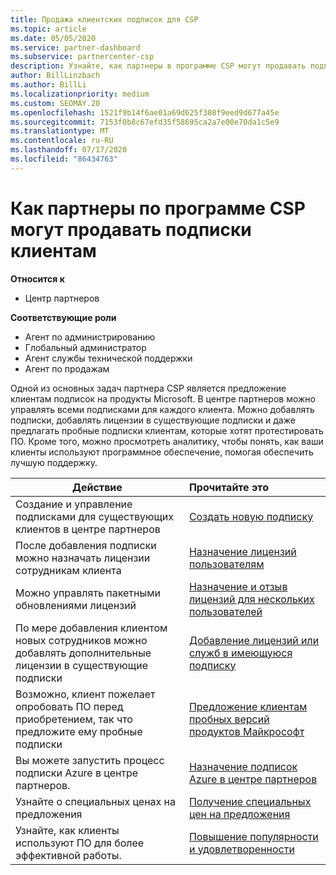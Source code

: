```yaml
---
title: Продажа клиентских подписок для CSP
ms.topic: article
ms.date: 05/05/2020
ms.service: partner-dashboard
ms.subservice: partnercenter-csp
description: Узнайте, как партнеры в программе CSP могут продавать подписки клиентам и управлять ими через центр партнеров.
author: BillLinzbach
ms.author: BillLi
ms.localizationpriority: medium
ms.custom: SEOMAY.20
ms.openlocfilehash: 1521f9b14f6ae01a69d625f308f9eed9d677a45e
ms.sourcegitcommit: 7153f0b8c67efd35f58695ca2a7e00e70da1c5e9
ms.translationtype: MT
ms.contentlocale: ru-RU
ms.lasthandoff: 07/17/2020
ms.locfileid: "86434763"
---
```

# <a name="how-csp-program-partners-can-sell-subscriptions-to-customers"></a>Как партнеры по программе CSP могут продавать подписки клиентам

**Относится к**

-  Центр партнеров

**Соответствующие роли**

- Агент по администрированию
- Глобальный администратор
- Агент службы технической поддержки
- Агент по продажам

Одной из основных задач партнера CSP является предложение клиентам подписок на продукты Microsoft. В центре партнеров можно управлять всеми подписками для каждого клиента. Можно добавлять подписки, добавлять лицензии в существующие подписки и даже предлагать пробные подписки клиентам, которые хотят протестировать ПО. Кроме того, можно просмотреть аналитику, чтобы понять, как ваши клиенты используют программное обеспечение, помогая обеспечить лучшую поддержку.

|**Действие**   |**Прочитайте это**   |
|----------------------|:----------------------|
|Создание и управление подписками для существующих клиентов в центре партнеров|[Создать новую подписку](create-a-new-subscription.md)|
|После добавления подписки можно назначать лицензии сотрудникам клиента  |[Назначение лицензий пользователям](assign-licenses-to-users.md)|
|Можно управлять пакетными обновлениями лицензий   |[Назначение и отзыв лицензий для нескольких пользователей](bulk-license-provisioning-for-multiple-users.md)|
|По мере добавления клиентом новых сотрудников можно добавлять дополнительные лицензии в существующие подписки   |[Добавление лицензий или служб в имеющуюся подписку](add-licenses-or-services-to-an-existing-subscription.md)|
|Возможно, клиент пожелает опробовать ПО перед приобретением, так что предложите ему пробные подписки    |[Предложение клиентам пробных версий продуктов Майкрософт](offer-your-customers-trials-of-microsoft-products.md)|
|Вы можете запустить процесс подписки Azure в центре партнеров.   |[Назначение подписок Azure в центре партнеров](assign-azure-subscriptions.md)|
|Узнайте о специальных ценах на предложения   |[Получение специальных цен на предложения](get-special-pricing-for-offers.md)|
|Узнайте, как клиенты используют ПО для более эффективной работы.   | [Повышение популярности и удовлетворенности](increasing-adoption-and-satisfaction.md)   |
